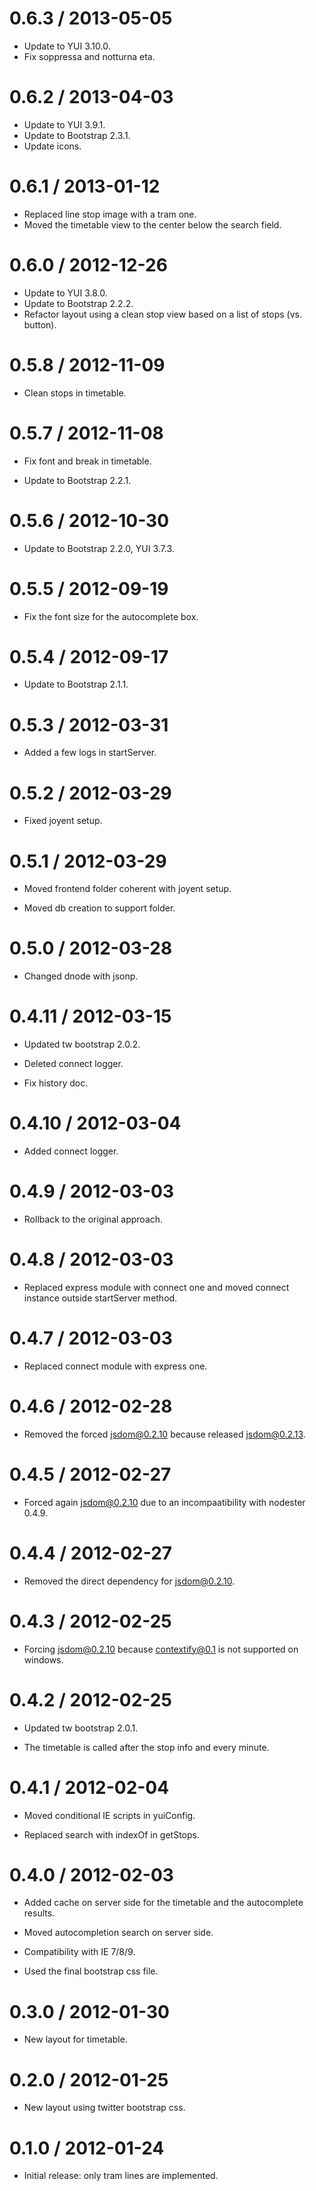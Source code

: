 0.6.3 / 2013-05-05
===================

* Update to YUI 3.10.0.
* Fix soppressa and notturna eta.

0.6.2 / 2013-04-03
===================

* Update to YUI 3.9.1.
* Update to Bootstrap 2.3.1.
* Update icons.

0.6.1 / 2013-01-12
===================

* Replaced line stop image with a tram one.
* Moved the timetable view to the center below the search field.

0.6.0 / 2012-12-26
===================

* Update to YUI 3.8.0.
* Update to Bootstrap 2.2.2.
* Refactor layout using a clean stop view based on a list of stops (vs. button).

0.5.8 / 2012-11-09
===================

* Clean stops in timetable.

0.5.7 / 2012-11-08
===================

* Fix font and break in timetable.

* Update to Bootstrap 2.2.1.

0.5.6 / 2012-10-30
===================

* Update to Bootstrap 2.2.0, YUI 3.7.3.

0.5.5 / 2012-09-19
===================

* Fix the font size for the autocomplete box.

0.5.4 / 2012-09-17
===================

* Update to Bootstrap 2.1.1.

0.5.3 / 2012-03-31
===================

* Added a few logs in startServer.

0.5.2 / 2012-03-29
===================

* Fixed joyent setup.

0.5.1 / 2012-03-29
===================

* Moved frontend folder coherent with joyent setup.

* Moved db creation to support folder.

0.5.0 / 2012-03-28
===================

* Changed dnode with jsonp.

0.4.11 / 2012-03-15
===================

* Updated tw bootstrap 2.0.2.

* Deleted connect logger.

* Fix history doc.

0.4.10 / 2012-03-04
===================

* Added connect logger.

0.4.9 / 2012-03-03
==================

* Rollback to the original approach.

0.4.8 / 2012-03-03
==================

* Replaced express module with connect one and moved connect instance outside
startServer method.

0.4.7 / 2012-03-03
==================

* Replaced connect module with express one.

0.4.6 / 2012-02-28
==================

* Removed the forced jsdom@0.2.10 because released jsdom@0.2.13.

0.4.5 / 2012-02-27
==================

* Forced again jsdom@0.2.10 due to an incompaatibility with nodester 0.4.9.

0.4.4 / 2012-02-27
==================

* Removed the direct dependency for jsdom@0.2.10.

0.4.3 / 2012-02-25
==================

* Forcing jsdom@0.2.10 because contextify@0.1 is not supported on windows.

0.4.2 / 2012-02-25
==================

* Updated tw bootstrap 2.0.1.

* The timetable is called after the stop info and every minute.

0.4.1 / 2012-02-04
==================

* Moved conditional IE scripts in yuiConfig.

* Replaced search with indexOf in getStops.

0.4.0 / 2012-02-03
==================

* Added cache on server side for the timetable and the autocomplete results.

* Moved autocompletion search on server side.

* Compatibility with IE 7/8/9.

* Used the final bootstrap css file.

0.3.0 / 2012-01-30
==================

* New layout for timetable.

0.2.0 / 2012-01-25
==================

* New layout using twitter bootstrap css.

0.1.0 / 2012-01-24
==================

* Initial release: only tram lines are implemented.


